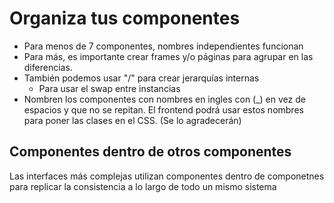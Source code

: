 # Organiza tus componentes

* Para menos de 7 componentes, nombres independientes funcionan
* Para más, es importante crear frames y/o páginas para agrupar en las diferencias.
* También podemos usar "/" para crear jerarquías internas
	* Para usar el swap entre instancias
* Nombren los componentes con nombres en ingles con (_) en vez de espacios y que no se repitan. El frontend podrá usar estos nombres para poner las clases en el CSS. (Se lo agradecerán)

## Componentes dentro de otros componentes

Las interfaces más complejas utilizan componentes dentro de componetnes para replicar la consistencia a lo largo de todo un mismo sistema